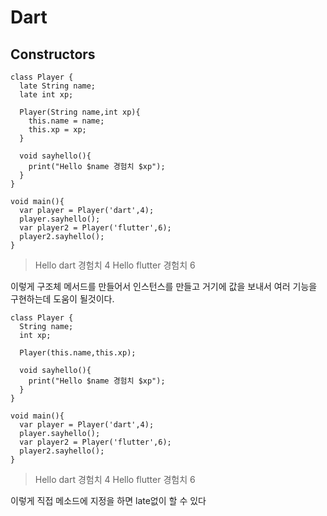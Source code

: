# Dart
## Constructors
```
class Player {
  late String name;
  late int xp;
  
  Player(String name,int xp){
    this.name = name;
    this.xp = xp;
  }
  
  void sayhello(){
    print("Hello $name 경험치 $xp");
  }
}

void main(){
  var player = Player('dart',4);
  player.sayhello();
  var player2 = Player('flutter',6);
  player2.sayhello();
}
```
> Hello dart 경험치 4
> Hello flutter 경험치 6<br>

이렇게 구조체 메서드를 만들어서 인스턴스를 만들고 거기에 값을 보내서 여러 기능을 구현하는데 도움이 될것이다.
```
class Player {
  String name;
  int xp;
  
  Player(this.name,this.xp);
  
  void sayhello(){
    print("Hello $name 경험치 $xp");
  }
}

void main(){
  var player = Player('dart',4);
  player.sayhello();
  var player2 = Player('flutter',6);
  player2.sayhello();
}
```
> Hello dart 경험치 4
> Hello flutter 경험치 6<br>

이렇게 직접 메소드에 지정을 하면 late없이 할 수 있다
